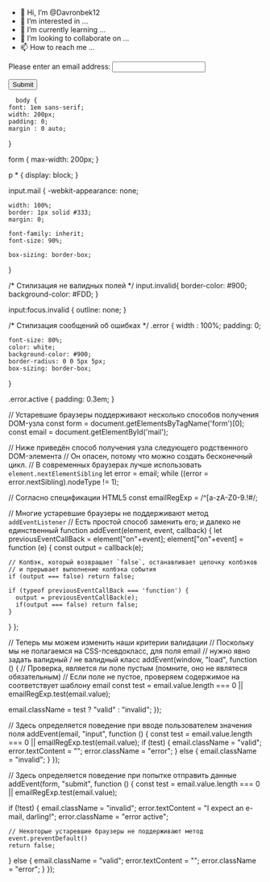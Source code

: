 - 👋 Hi, I’m @Davronbek12
- 👀 I’m interested in ...
- 🌱 I’m currently learning ...
- 💞️ I’m looking to collaborate on ...
- 📫 How to reach me ...

<!---
Davronbek12/Davronbek12 is a ✨ special ✨ repository because its `README.md` (this file) appears on your GitHub profile.
You can click the Preview link to take a look at your changes.
--->
<form>
        <p>
          <label for="mail">
              <span>Please enter an email address:</span>
              <input type="text" id="mail" name="mail">
              <span class="error" aria-live="polite"></span>
          </label>
        </p>
        <!-- Для некоторых устаревших браузеров элементу `button` нужно добавлять
             атрибут `type` с явно заданным значением `submit` -->
        <button type="submit">Submit</button>
      </form>
      
      body {
    font: 1em sans-serif;
    width: 200px;
    padding: 0;
    margin : 0 auto;
  }
  
  form {
    max-width: 200px;
  }
  
  p * {
    display: block;
  }
  
  input.mail {
    -webkit-appearance: none;
  
    width: 100%;
    border: 1px solid #333;
    margin: 0;
  
    font-family: inherit;
    font-size: 90%;
  
    box-sizing: border-box;
  }
  
  /* Стилизация не валидных полей */
  input.invalid{
    border-color: #900;
    background-color: #FDD;
  }
  
  input:focus.invalid {
    outline: none;
  }
  
  /* Стилизация сообщений об ошибках */
  .error {
    width  : 100%;
    padding: 0;
  
    font-size: 80%;
    color: white;
    background-color: #900;
    border-radius: 0 0 5px 5px;
    box-sizing: border-box;
  }
  
  .error.active {
    padding: 0.3em;
  }
  
  
  
  
  
  // Устаревшие браузеры поддерживают несколько способов получения DOM-узла
const form  = document.getElementsByTagName('form')[0];
const email = document.getElementById('mail');

// Ниже приведён способ получения узла следующего родственного DOM-элемента
// Он опасен, потому что можно создать бесконечный цикл.
// В современных браузерах лучше использовать `element.nextElementSibling`
let error = email;
while ((error = error.nextSibling).nodeType != 1);

// Согласно спецификации HTML5
const emailRegExp = /^[a-zA-Z0-9.!#$%&'*+/=?^_`{|}~-]+@[a-zA-Z0-9-]+(?:\.[a-zA-Z0-9-]+)*$/;

// Многие устаревшие браузеры не поддерживают метод `addEventListener`
// Есть простой способ заменить его; и далеко не единственный
function addEvent(element, event, callback) {
  let previousEventCallBack = element["on"+event];
  element["on"+event] = function (e) {
    const output = callback(e);

    // Колбэк, который возвращает `false`, останавливает цепочку колбэков
    // и прерывает выполнение колбэка события
    if (output === false) return false;

    if (typeof previousEventCallBack === 'function') {
      output = previousEventCallBack(e);
      if(output === false) return false;
    }
  }
};

// Теперь мы можем изменить наши критерии валидации
// Поскольку мы не полагаемся на CSS-псевдокласс, для поля email
// нужно явно задать валидный / не валидный класс
addEvent(window, "load", function () {
  // Проверка, является ли поле пустым (помните, оно не являтеся обязательным)
  // Если поле не пустое, проверяем содержимое на соответствует шаблону email
  const test = email.value.length === 0 || emailRegExp.test(email.value);

  email.className = test ? "valid" : "invalid";
});

// Здесь определяется поведение при вводе пользователем значения поля
addEvent(email, "input", function () {
  const test = email.value.length === 0 || emailRegExp.test(email.value);
  if (test) {
    email.className = "valid";
    error.textContent = "";
    error.className = "error";
  } else {
    email.className = "invalid";
  }
});

// Здесь определяется поведение при попытке отправить данные
addEvent(form, "submit", function () {
  const test = email.value.length === 0 || emailRegExp.test(email.value);

  if (!test) {
    email.className = "invalid";
    error.textContent = "I expect an e-mail, darling!";
    error.className = "error active";

    // Некоторые устаревшие браузеры не поддерживают метод event.preventDefault()
    return false;
  } else {
    email.className = "valid";
    error.textContent = "";
    error.className = "error";
  }
});

